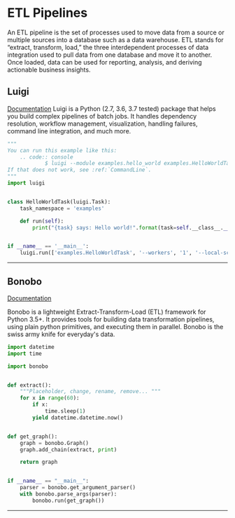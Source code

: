 # ETL Pipelines
An ETL pipeline is the set of processes used to move data from a source or multiple sources into a database such as a data warehouse.
ETL stands for “extract, transform, load,” the three interdependent processes of data integration used to pull data from
one database and move it to another. Once loaded, data can be used for reporting, analysis, and deriving actionable business insights. 

## Luigi
[Documentation]("https://luigi.readthedocs.io/en/stable/")
Luigi is a Python (2.7, 3.6, 3.7 tested) package that helps you build complex pipelines of batch jobs. It handles 
dependency resolution, workflow management, visualization, handling failures, command line integration, and much more.

```python
"""
You can run this example like this:
    .. code:: console
            $ luigi --module examples.hello_world examples.HelloWorldTask --local-scheduler
If that does not work, see :ref:`CommandLine`.
"""
import luigi


class HelloWorldTask(luigi.Task):
    task_namespace = 'examples'

    def run(self):
        print("{task} says: Hello world!".format(task=self.__class__.__name__))


if __name__ == '__main__':
    luigi.run(['examples.HelloWorldTask', '--workers', '1', '--local-scheduler'])
```

___
## Bonobo
[Documentation]("https://www.bonobo-project.org/")

Bonobo is a lightweight Extract-Transform-Load (ETL) framework for Python 3.5+.
It provides tools for building data transformation pipelines, using plain python primitives, and executing them in parallel.
Bonobo is the swiss army knife for everyday's data.

```python
import datetime
import time

import bonobo


def extract():
    """Placeholder, change, rename, remove... """
    for x in range(60):
        if x:
            time.sleep(1)
        yield datetime.datetime.now()


def get_graph():
    graph = bonobo.Graph()
    graph.add_chain(extract, print)

    return graph


if __name__ == "__main__":
    parser = bonobo.get_argument_parser()
    with bonobo.parse_args(parser):
        bonobo.run(get_graph())
```


___
